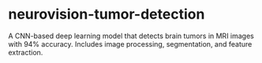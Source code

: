 # neurovision-tumor-detection
A CNN-based deep learning model that detects brain tumors in MRI images with 94% accuracy. Includes image processing, segmentation, and feature extraction.
